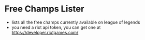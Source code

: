 # Free Champs Lister

- lists all the free champs currently available on league of legends
- you need a riot api token, you can get one at https://developer.riotgames.com/
